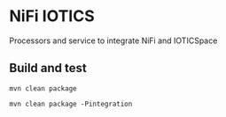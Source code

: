 # NiFi IOTICS

Processors and service to integrate NiFi and IOTICSpace

## Build and test

`mvn clean package`

`mvn clean package -Pintegration`